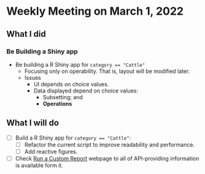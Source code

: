 # Weekly Meeting on March 1, 2022

## What I did

### Be Building a Shiny app

+ Be building a R Shiny app for `category == "Cattle"`
  + Focusing only on operability. That is, layout will be modified later.
  + Issues
    + UI depends on choice values.
    + Data displayed depend on choice values:
      + Subsetting; and
      + **Operations**



## What I will do

- [ ] Build a R Shiny app for `category == "Cattle"`:
  - [ ] Refactor the current script to improve readability and performance.
  - [ ] Add reactive figures.
- [ ] Check [Run a Custom Report](https://www.marketnews.usda.gov/mnp/ls-report-config) webpage to all of API-providing information is available form it.